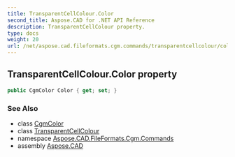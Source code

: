 ```yaml
---
title: TransparentCellColour.Color
second_title: Aspose.CAD for .NET API Reference
description: TransparentCellColour property. 
type: docs
weight: 20
url: /net/aspose.cad.fileformats.cgm.commands/transparentcellcolour/color/
---
```

## TransparentCellColour.Color property

```csharp
public CgmColor Color { get; set; }
```

### See Also

* class [CgmColor](../../../aspose.cad.fileformats.cgm.classes/cgmcolor/)
* class [TransparentCellColour](../)
* namespace [Aspose.CAD.FileFormats.Cgm.Commands](../../transparentcellcolour/)
* assembly [Aspose.CAD](../../../)


